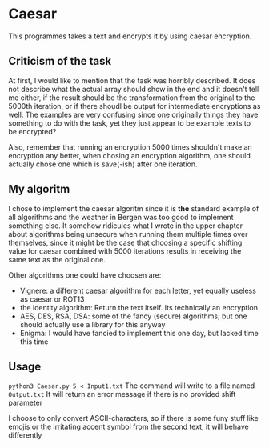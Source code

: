 # Caesar
This programmes takes a text and encrypts it by using caesar encryption.

## Criticism of the task
At first, I would like to mention that the task was horribly described. It does not describe what the actual array should show in the end and it doesn't tell me either, if the result should be the transformation from the original to the 5000th iteration, or if there shoudl be output for intermediate encryptions as well. The examples are very confusing since one originally things they have something to do with the task, yet they just appear to be example texts to be encrypted? 

Also, remember that running an encryption 5000 times shouldn't make an encryption any better, when chosing an encryption algorithm, one should actually chose one which is save(-ish) after one iteration.

## My algoritm
I chose to implement the caesar algoritm since it is **the** standard example of all algorithms and the weather in Bergen was too good to implement something else. It somehow ridicules what I wrote in the upper chapter about algorithms being unsecure when running them multiple times over themselves, since it might be the case that choosing a specific shifting value for caesar combined with 5000 iterations results in receiving the same text as the original one.

Other algorithms one could have choosen are:
* Vignere: a different caesar algorithm for each letter, yet equally useless as caesar or ROT13
* the identity algorithm: Return the text itself. Its technically an encryption
* AES, DES, RSA, DSA: some of the fancy (secure) algorithms; but one should actually use a library for this anyway
* Enigma: I would have fancied to implement this one day, but lacked time this time

## Usage
``python3 Caesar.py 5 < Input1.txt``
The command will write to a file named `Output.txt`
It will return an error message if there is no provided shift parameter

I choose to only convert ASCII-characters, so if there is some funy stuff like emojis or the irritating accent symbol from the second text, it will behave differently